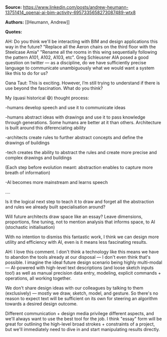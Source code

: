 **Source:** https://www.linkedin.com/posts/andrew-heumann-13751414_openai-ai-bim-activity-6957335658273087489-wtx8

**Authors:** [[Heumann, Andrew]] 

**Quotes:** 

AH: Do you think we'll be interacting with BIM and design applications this way in the future? "Replace all the Aeron chairs on the third floor with the Steelcase Amia" "Rename all the rooms in this wing sequentially following the pattern A101, A102, A103, etc". Greg Schleusner AIA posed a good question on twitter — as a discipline, do we have sufficiently precise language to communicate unambiguously what we would want a system like this to do for us?

Oana Taut: This is exciting. However, I’m still trying to understand if there is use beyond the fascination. What do you think?

My (quasi historical 😅) thought process:

-humans develop speech and use it to communicate ideas

-humans abstract ideas with drawings and use it to pass knowledge through generations. Some humans are better at it than others. Architecture is built around this diferenciating ability

-architects create rules to further abstract concepts and define the drawings of buildings

-tech creates the ability to abstract the rules and create more precise and complex drawings and buildings

(Each step before evolution meant: abstraction enables to capture more breath of information)

-AI becomes more mainstream and learns speech

….

Is it the logical next step to teach it to draw and forget all the abstraction and rules we already built specialisation around?

Will future architects draw space like an essay? Leave dimensions, proportions, fine tuning, not to mention analysis that informs space, to AI (stochastic initialisation)

With no intention to dismiss this fantastic work, I think we can design more utility and efficiency with AI, even is it means less fascinating results.

AH: I love this comment. I don't think a technology like this means we have to abandon the tools already at our disposal — I don't even think that's possible. I imagine the ideal future design scenario being highly multi-modal — AI-powered with high-level text descriptions (and loose sketch inputs too!) as well as manual precision data entry, modeling, explicit commands + operations, all working together.

We don't share design ideas with our colleagues by talking to them (exclusively) — mostly we draw, sketch, model, and gesture. So there's no reason to expect text will be sufficient on its own for steering an algorithm towards a desired design outcome.

Different communication + design media privilege different aspects, and we'll always want to use the best tool for the job. I think "essay" form will be great for outlining the high-level broad strokes + constraints of a project, but we'll immediately need to dive in and start manipulating results directly.